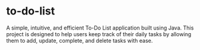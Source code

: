 # to-do-list
A simple, intuitive, and efficient To-Do List application built using Java. This project is designed to help users keep track of their daily tasks by allowing them to add, update, complete, and delete tasks with ease.
